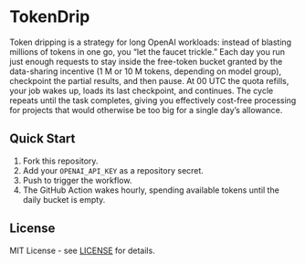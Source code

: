 # TokenDrip

Token dripping is a strategy for long OpenAI workloads: instead of blasting millions of tokens in one go, you “let the faucet trickle.” Each day you run just enough requests to stay inside the free-token bucket granted by the data-sharing incentive (1 M or 10 M tokens, depending on model group), checkpoint the partial results, and then pause. At 00 UTC the quota refills, your job wakes up, loads its last checkpoint, and continues. The cycle repeats until the task completes, giving you effectively cost-free processing for projects that would otherwise be too big for a single day’s allowance.

## Quick Start

1. Fork this repository.
2. Add your `OPENAI_API_KEY` as a repository secret.
3. Push to trigger the workflow.
4. The GitHub Action wakes hourly, spending available tokens until the daily bucket is empty.


## License

MIT License - see [LICENSE](LICENSE) for details.
